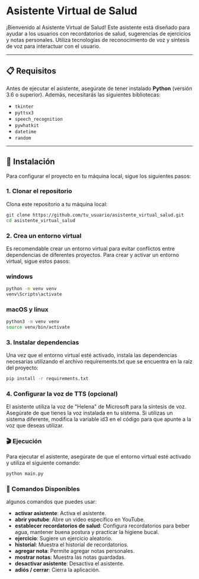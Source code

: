 # Asistente Virtual de Salud

¡Bienvenido al Asistente Virtual de Salud! Este asistente está diseñado para ayudar a los usuarios con recordatorios de salud, sugerencias de ejercicios y notas personales. Utiliza tecnologías de reconocimiento de voz y síntesis de voz para interactuar con el usuario.

---

## 📋 Requisitos

Antes de ejecutar el asistente, asegúrate de tener instalado **Python** (versión 3.6 o superior). Además, necesitarás las siguientes bibliotecas:

- `tkinter`
- `pyttsx3`
- `speech_recognition`
- `pywhatkit`
- `datetime`
- `random`

---

## 🚀 Instalación

Para configurar el proyecto en tu máquina local, sigue los siguientes pasos:

### 1. Clonar el repositorio

Clona este repositorio a tu máquina local:

```bash
git clone https://github.com/tu_usuario/asistente_virtual_salud.git
cd asistente_virtual_salud

```
### 2. Crea un entorno virtual
Es recomendable crear un entorno virtual para evitar conflictos entre dependencias de diferentes proyectos. Para crear y activar un entorno virtual, sigue estos pasos:
### windows
```bash
python -m venv venv
venv\Scripts\activate

```
### macOS y linux
```bash
python3 -m venv venv
source venv/bin/activate

```
### 3. Instalar dependencias
Una vez que el entorno virtual esté activado, instala las dependencias necesarias utilizando el archivo requirements.txt que se encuentra en la raíz del proyecto:
```bash
pip install -r requirements.txt

```
### 4. Configurar la voz de TTS (opcional)
El asistente utiliza la voz de "Helena" de Microsoft para la síntesis de voz. Asegúrate de que tienes la voz instalada en tu sistema. Si utilizas un sistema diferente, modifica la variable id3 en el código para que apunte a la voz que deseas utilizar.

### 🎬 Ejecución
Para ejecutar el asistente, asegúrate de que el entorno virtual esté activado y utiliza el siguiente comando:
```bash
python main.py
```

### 📢 Comandos Disponibles
algunos comandos que puedes usar:

- **activar asistente**: Activa el asistente.
- **abrir youtube**: Abre un video específico en YouTube.
- **establecer recordatorios de salud**: Configura recordatorios para beber agua, mantener buena postura y practicar la higiene bucal.
- **ejercicio**: Sugiere un ejercicio aleatorio.
- **historial**: Muestra el historial de recordatorios.
- **agregar nota**: Permite agregar notas personales.
- **mostrar notas**: Muestra las notas guardadas.
- **desactivar asistente**: Desactiva el asistente.
- **adiós / cerrar**: Cierra la aplicación.